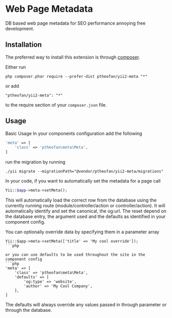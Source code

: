 Web Page Metadata
=================
DB based web page metadata for SEO performance annoying free development.


Installation
------------

The preferred way to install this extension is through [composer](http://getcomposer.org/download/).

Either run

```
php composer.phar require --prefer-dist ptheofan/yii2-meta "*"
```

or add

```
"ptheofan/yii2-meta": "*"
```

to the require section of your `composer.json` file.


Usage
-----

Basic Usage
In your components configuration add the following
```php
'meta' => [
    'class' => 'ptheofan\meta\Meta',
]
```

run the migration by running
```
./yii migrate --migrationPath="@vendor/ptheofan/yii2-meta/migrations"
```

In your code, if you want to automatically set the metadata for a page call
```php
Yii::$app->meta->setMeta();
```
This will automatically load the correct row from the database using the currently running
route (module/controller/action or controller/action).
It will automatically identify and set the canonical, the og:url. The reset depend on the database entry,
the argument used and the defaults as identified in your component config.

You can optionally override data by specifying them in a parameter array
```
Yii::$app->meta->setMeta(['title' => 'My cool override']);
```php

or you can use defaults to be used throughout the site in the component config
```php
'meta' => [
    'class' => 'ptheofan\meta\Meta',
    'defaults' => [
        'og:type' => 'website',
        'author' => 'My Cool Company',
    ],
]
```

The defaults will always override any values passed in through parameter or through the database.